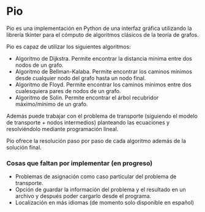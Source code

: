 # Pio
Pio es una implementación en Python de una interfaz gráfica utilizando la librería tkinter para el cómputo de algoritmos clásicos de la teoría de grafos.

Pio es capaz de utilizar los siguientes algoritmos:
- Algoritmo de Dijkstra. Permite encontrar la distancia mínima entre dos nodos de un grafo.
- Algoritmo de Bellman-Kalaba. Permite encontrar los caminos mínimos desde cualquier nodo del grafo hasta un nodo final.
- Algoritmo de Floyd. Permite encontrar los caminos mínimos entre dos cualesquiera pares de nodos de un grafo.
- Algoritmo de Solin. Permite encontrar el árbol recubridor máximo/mínimo de un grafo.

Además puede trabajar con el problema de transporte (siguiendo el modelo de transporte + nodos intermedios) planteando las ecuaciones y resolviéndolo mediante programación lineal.

Pio ofrece la resolución paso por paso de cada algoritmo además de la solución final.

### Cosas que faltan por implementar (en progreso)
- Problemas de asignación como caso particular del problema de transporte.
- Opción de guardar la información del problema y el resultado en un archivo y después poder cargarlo desde el programa.
- Localización en más idiomas (de momento solo disponible en español)
